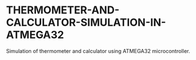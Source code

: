 # THERMOMETER-AND-CALCULATOR-SIMULATION-IN-ATMEGA32
Simulation of thermometer and calculator using ATMEGA32 microcontroller.
